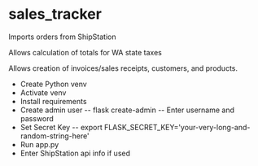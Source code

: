 # sales_tracker

Imports orders from ShipStation

Allows calculation of totals for WA state taxes

Allows creation of invoices/sales receipts, customers, and products.

- Create Python venv
- Activate venv
- Install requirements
- Create admin user
-- flask create-admin
-- Enter username and password
- Set Secret Key
-- export FLASK_SECRET_KEY='your-very-long-and-random-string-here'
- Run app.py
- Enter ShipStation api info if used
